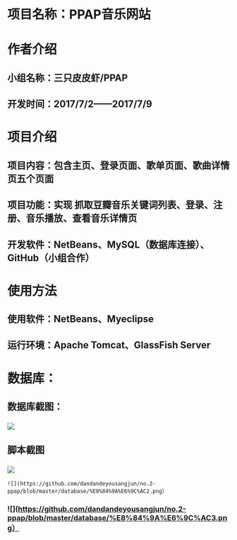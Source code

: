 # 项目名称：PPAP音乐网站
# 作者介绍
## 小组名称：三只皮皮虾/PPAP
## 开发时间：2017/7/2——2017/7/9
# 项目介绍
## 项目内容：包含主页、登录页面、歌单页面、歌曲详情页五个页面
## 项目功能：实现 抓取豆瓣音乐关键词列表、登录、注册、音乐播放、查看音乐详情页
## 开发软件：NetBeans、MySQL（数据库连接）、GitHub（小组合作）
# 使用方法
## 使用软件：NetBeans、Myeclipse
## 运行环境：Apache Tomcat、GlassFish Server
# 数据库：
## 数据库截图：
### ![](https://github.com/dandandeyousangjun/no.2-ppap/blob/master/database/%E6%95%B0%E6%8D%AE%E5%BA%93%E6%88%AA%E5%9B%BE.png)
## 脚本截图
### ![](https://github.com/dandandeyousangjun/no.2-ppap/blob/master/database/%E8%84%9A%E6%9C%AC1.png)
    ![](https://github.com/dandandeyousangjun/no.2-ppap/blob/master/database/%E8%84%9A%E6%9C%AC2.png）
### ![](https://github.com/dandandeyousangjun/no.2-ppap/blob/master/database/%E8%84%9A%E6%9C%AC3.png）
